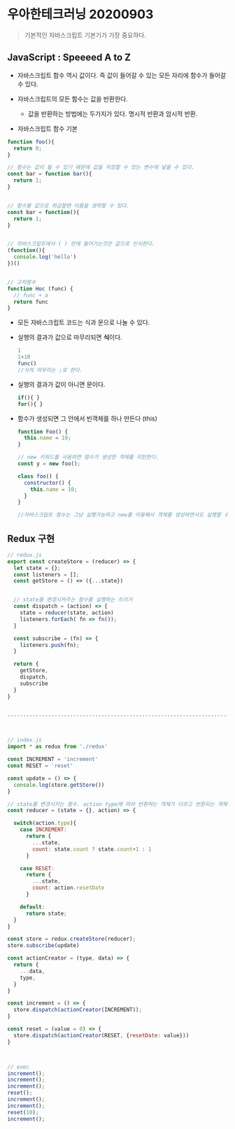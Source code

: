 # 우아한테크러닝 20200903

>  기본적인 자바스크립트 기본기가 가장 중요하다.



## JavaScript : Speeeed A to Z 

- 자바스크립트 함수 역시 값이다. 즉 값이 들어갈 수 있는 모든 자리에 함수가 들어갈 수 있다.

- 자바스크립트의 모든 함수는 값을 반환한다.

  - 값을 반환하는 방법에는 두가지가 있다. 명시적 반환과 암시적 반환.

  

- 자바스크립트 함수 기본

```js
function foo(){
  return 0;
}

// 함수는 값이 될 수 있기 때문에 값을 저장할 수 있는 변수에 넣을 수 있다.
const bar = function bar(){
  return 1;
}


// 함수를 값으로 취급할땐 이름을 생략할 수 있다.
const bar = function(){
  return 1;
}


// 자바스크립트에서 ( ) 안에 들어가는것은 값으로 인식한다.
(function(){
  console.log('hello')
})()


// 고차함수
function Hoc (func) {
  // func + a
  return func
}


```



-  모든 자바스크립트 코드는 식과 문으로 나눌 수 있다.

  - 실행의 결과가 값으로 마무리되면 **식**이다.

    ```js
    1
    1+10
    func()
    //식의 마무리는 ;로 한다.
    ```

    

  - 실행의 결과가 값이 아니면 문이다.

    ```js
    if(){ }
    for(){ }
    ```

    

- 함수가 생성되면 그 안에서 빈객체를 하나 만든다 (this)

  ```js
  function Foo() {
    this.name = 10;
  }
  
  // new 키워드를 사용하면 함수가 생성한 객체를 리턴한다.
  const y = new foo(); 
  
  class foo() {
    constructor() {
      this.name = 10;
    }
  }
  
  //자바스크립트 함수는 그냥 실행가능하고 new를 이용해서 객체를 생성하면서도 실행할 수 있다. 그래서 반드시 new 키워드를 통해 객체를 생성하며 호출되어야 하는 함수를 강제할 수 없다.(이경우 대문자로 시작하는 컨벤션이 있다...) 하지만 class를 사용할 경우 new 키워드를 사용을 강제할 수 있다.
  ```

  

## Redux 구현

```js
// redux.js
export const createStore = (reducer) => {
  let state = {};
  const listeners = [];
  const getStore = () => ({...state})


  // state를 변경시켜주는 함수를 실행하는 트리거
  const dispatch = (action) => {
    state = reducer(state, action)
    listeners.forEach( fn => fn());
  }

  const subscribe = (fn) => {
    listeners.push(fn);
  }

  return {
    getStore,
    dispatch,
    subscribe
  }
}


-----------------------------------------------------------------------



// index.js
import * as redux from './redux'

const INCREMENT = 'increment'
const RESET = 'reset'

const update = () => {
  console.log(store.getStore())
}

// state를 변경시키는 함수. action type에 따라 반환하는 객체가 다르고 반횐되는 객체는 새로운 state가 된다.
const reducer = (state = {}, action) => {

  switch(action.type){
    case INCREMENT:
      return {
        ...state,
        count: state.count ? state.count+1 : 1
      }

    case RESET:
      return {
        ...state,
        count: action.resetDate
      }

    default:
      return state;
  }
}

const store = redux.createStore(reducer);
store.subscribe(update)

const actionCreator = (type, data) => {
  return {
    ...data,
    type,
  }
}

const increment = () => {
  store.dispatch(actionCreator(INCREMENT));
}

const reset = (value = 0) => {
  store.dispatch(actionCreator(RESET, {resetDate: value}))
}



// exec
increment();
increment();
increment();
reset();
increment();
increment();
reset(10);
increment();



```

